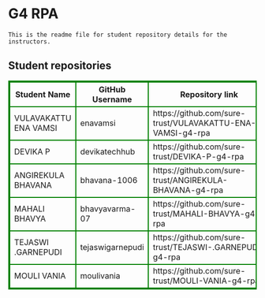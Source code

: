 # G4 RPA
    This is the readme file for student repository details for the instructors.
## Student repositories 
<table style="border : 2px solid green; width:100%;">
<tr >
<th style="border : 2px solid green;">Student Name</th>
<th style="border : 2px solid green;">GitHub Username</th>
<th style="border : 2px solid green;">Repository link</th>
</tr>
<tr style="border : 2px solid green;">
<td style="border : 2px solid green;">VULAVAKATTU ENA VAMSI</td> 

<td style="border : 2px solid green;">enavamsi</td> 

<td style="border : 2px solid green;">https://github.com/sure-trust/VULAVAKATTU-ENA-VAMSI-g4-rpa</td> 
</tr>

<tr style="border : 2px solid green;">
<td style="border : 2px solid green;">DEVIKA P</td> 

<td style="border : 2px solid green;">devikatechhub</td> 

<td style="border : 2px solid green;">https://github.com/sure-trust/DEVIKA-P-g4-rpa</td> 
</tr>

<tr style="border : 2px solid green;">
<td style="border : 2px solid green;">ANGIREKULA BHAVANA</td> 

<td style="border : 2px solid green;">bhavana-1006</td> 

<td style="border : 2px solid green;">https://github.com/sure-trust/ANGIREKULA-BHAVANA-g4-rpa</td> 
</tr>

<tr style="border : 2px solid green;">
<td style="border : 2px solid green;">MAHALI BHAVYA</td> 

<td style="border : 2px solid green;">bhavyavarma-07</td> 

<td style="border : 2px solid green;">https://github.com/sure-trust/MAHALI-BHAVYA-g4-rpa</td> 
</tr>

<tr style="border : 2px solid green;">
<td style="border : 2px solid green;">TEJASWI .GARNEPUDI</td> 

<td style="border : 2px solid green;">tejaswigarnepudi</td> 

<td style="border : 2px solid green;">https://github.com/sure-trust/TEJASWI-.GARNEPUDI-g4-rpa</td> 
</tr>

<tr style="border : 2px solid green;">
<td style="border : 2px solid green;">MOULI VANIA</td> 

<td style="border : 2px solid green;">moulivania</td> 

<td style="border : 2px solid green;">https://github.com/sure-trust/MOULI-VANIA-g4-rpa</td> 
</tr>
